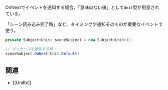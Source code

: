 OnNextでイベントを通知する場合、「意味のない値」として`Unit`型が用意されている。

「シーン読み込み完了時」など、タイミングや通知そのものが重要なイベントで使う。
```csharp
private Subject<Unit> sceneSubject = new Subject<Unit>();

// メッセージを通知する時
sceneSubject.OnNext(Unit.Default)
```

## 関連
* [[UniRx]]